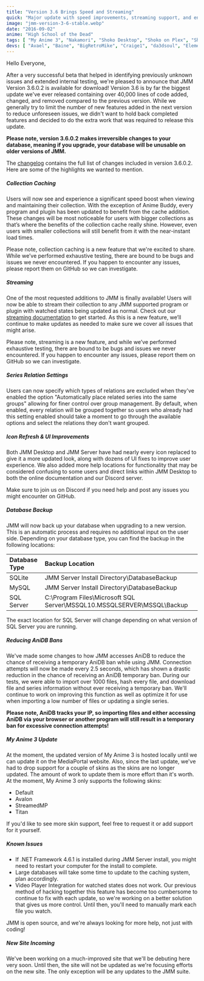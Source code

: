 ```yaml
---
title: "Version 3.6 Brings Speed and Streaming"
quick: "Major update with speed improvements, streaming support, and enhanced UI."
image: "jmm-version-3-6-stable.webp"
date: "2016-09-02"
anime: "High School of the Dead"
tags: [ "My Anime 3", "Nakamori", "Shoko Desktop", "Shoko on Plex", "Shoko Server" ]
devs: [ "Avael", "Baine", "BigRetroMike", "Craige1", "da3dsoul", "ElementalCrisis", "JMediaManager", "MaxPiva", "RandRandom" ]
---
```


Hello Everyone,

After a very successful beta that helped in identifying previously unknown issues and extended internal testing, we're
pleased to announce that JMM Version 3.6.0.2 is available for download! Version 3.6 is by far the biggest update we've
ever released containing over 40,000 lines of code added, changed, and removed compared to the previous version. While
we generally try to limit the number of new features added in the next version to reduce unforeseen issues, we didn't
want to hold back completed features and decided to do the extra work that was required to release this update.

**Please note, version 3.6.0.2 makes irreversible changes to your database, meaning if you upgrade, your database will
be unusable on older versions of JMM.**

The [changelog](https://docs.shokoanime.com/changelog) contains the full list of changes included in version 3.6.0.2.
Here are some of the highlights we wanted to mention.

##### Collection Caching

Users will now see and experience a significant speed boost when viewing and maintaining their collection. With the
exception of Anime Buddy, every program and plugin has been updated to benefit from the cache addition. These changes
will be most noticeable for users with bigger collections as that’s where the benefits of the collection cache really
shine. However, even users with smaller collections will still benefit from it with the near-instant load times.

Please note, collection caching is a new feature that we're excited to share. While we’ve performed exhaustive testing,
there are bound to be bugs and issues we never encountered. If you happen to encounter any issues, please report them on
GitHub so we can investigate.

##### Streaming

One of the most requested additions to JMM is finally available! Users will now be able to stream their collection to
any JMM supported program or plugin with watched states being updated as normal. Check out
our [streaming documentation](https://shokoanime.com) to get started. As this is a new feature, we’ll continue to make
updates as needed to make sure we cover all issues that might arise.

Please note, streaming is a new feature, and while we’ve performed exhaustive testing, there are bound to be bugs and
issues we never encountered. If you happen to encounter any issues, please report them on GitHub so we can investigate.

##### Series Relation Settings

Users can now specify which types of relations are excluded when they've enabled the option "Automatically place related
series into the same groups" allowing for finer control over group management. By default, when enabled, every relation
will be grouped together so users who already had this setting enabled should take a moment to go through the available
options and select the relations they don't want grouped.

##### Icon Refresh & UI Improvements

Both JMM Desktop and JMM Server have had nearly every icon replaced to give it a more updated look, along with dozens of
UI fixes to improve user experience. We also added more help locations for functionality that may be considered
confusing to some users and direct links within JMM Desktop to both the online documentation and our Discord server.

Make sure to join us on Discord if you need help and post any issues you might encounter on GitHub.

##### Database Backup

JMM will now back up your database when upgrading to a new version. This is an automatic process and requires no
additional input on the user side. Depending on your database type, you can find the backup in the following locations:

|Database Type|Backup Location|
|:----|:----|
|SQLite|JMM Server Install Directory\DatabaseBackup|
|MySQL|JMM Server Install Directory\DatabaseBackup|
|SQL Server|C:\Program Files\Microsoft SQL Server\MSSQL10.MSSQLSERVER\MSSQL\Backup|


The exact location for SQL Server will change depending on what version of SQL Server you are running.

##### Reducing AniDB Bans

We've made some changes to how JMM accesses AniDB to reduce the chance of receiving a temporary AniDB ban while using
JMM. Connection attempts will now be made every 2.5 seconds, which has shown a drastic reduction in the chance of
receiving an AniDB temporary ban. During our tests, we were able to import over 1000 files, hash every file, and
download file and series information without ever receiving a temporary ban. We'll continue to work on improving this
function as well as optimize it for use when importing a low number of files or updating a single series.

**Please note, AniDB tracks your IP, so importing files and either accessing AniDB via your browser or another program
will still result in a temporary ban for excessive connection attempts!**

##### My Anime 3 Update

At the moment, the updated version of My Anime 3 is hosted locally until we can update it on the MediaPortal website.
Also, since the last update, we've had to drop support for a couple of skins as the skins are no longer updated. The
amount of work to update them is more effort than it's worth. At the moment, My Anime 3 only supports the following
skins:

* Default
* Avalon
* StreamedMP
* Titan

If you'd like to see more skin support, feel free to request it or add support for it yourself.

##### Known Issues

* If .NET Framework 4.6.1 is installed during JMM Server install, you might need to restart your computer for the
  install to complete.
* Large databases will take some time to update to the caching system, plan accordingly.
* Video Player Integration for watched states does not work. Our previous method of hacking together this feature has
  become too cumbersome to continue to fix with each update, so we're working on a better solution that gives us more
  control. Until then, you'll need to manually mark each file you watch.

JMM is open source, and we're always looking for more help, not just with coding!

##### New Site Incoming

We've been working on a much-improved site that we'll be debuting here very soon. Until then, the site will not be
updated as we're focusing efforts on the new site. The only exception will be any updates to the JMM suite.
